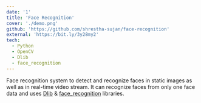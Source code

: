 ```yaml
---
date: '1'
title: 'Face Recognition'
cover: './demo.png'
github: 'https://github.com/shrestha-sujan/face-recognition'
external: 'https://bit.ly/3y28my2'
tech:
  - Python
  - OpenCV
  - Dlib
  - face_recognition
---
```


Face recognition system to detect and recognize faces in static images as well as in real-time video stream. It can recognize faces from only one face data and uses [Dlib](http://dlib.net/) &amp; [face_recognition](https://github.com/ageitgey/face_recognition) libraries.
